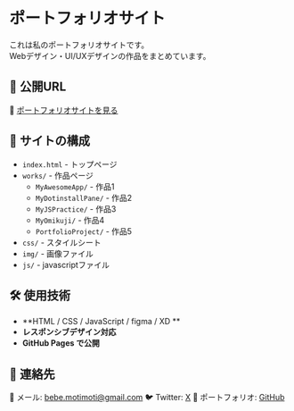 # ポートフォリオサイト

これは私のポートフォリオサイトです。  
Webデザイン・UI/UXデザインの作品をまとめています。

## 🔗 公開URL
📌 [ポートフォリオサイトを見る](https://kumattaro.github.io/portfolio/)

## 📂 サイトの構成
- `index.html` - トップページ
- `works/` - 作品ページ
  - `MyAwesomeApp/`     - 作品1
  - `MyDotinstallPane/` - 作品2
  - `MyJSPractice/`     - 作品3
  - `MyOmikuji/`        - 作品4
  - `PortfolioProject/` - 作品5
- `css/` - スタイルシート
- `img/` - 画像ファイル
- `js/`  - javascriptファイル

## 🛠 使用技術
- **HTML / CSS / JavaScript / figma / XD **
- **レスポンシブデザイン対応**
- **GitHub Pages で公開**


## 💌 連絡先
📧 メール: bebe.motimoti@gmail.com 
🐦 Twitter: [X](https://twitter.com/@bebe_moti) 
📖 ポートフォリオ: [GitHub](https://github.com/kumattaro)
